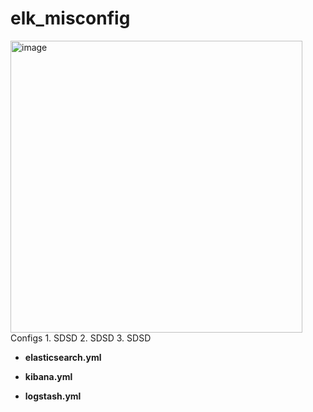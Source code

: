 # elk_misconfig
<img width="467" alt="image" src="https://user-images.githubusercontent.com/49746472/126661222-4deb00f4-920b-46a8-8d07-4e7c1eeba249.png">
Configs
1. SDSD
2. SDSD
3. SDSD



* **elasticsearch.yml**

* **kibana.yml**

* **logstash.yml**
